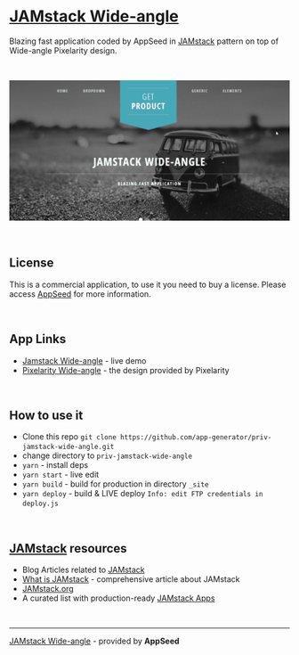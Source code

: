 # [JAMstack Wide-angle](https://appseed.us/apps/jamstack/jamstack-wide-angle-pixelarity)

Blazing fast application coded by AppSeed in [JAMstack](https://jamstack.org/) pattern on top of Wide-angle Pixelarity design.

<br />

![JAMstack Wide-angle - Gif animated intro.](https://github.com/app-generator/static/blob/master/products/jamstack-wide-angle-intro.gif?raw=true)

<br />

## License

This is a commercial application, to use it you need to buy a license. Please access [AppSeed](https://appseed.us/pricing) for more information.

<br />

## App Links

- [Jamstack Wide-angle](https://jamstack-wide-angle.appseed.us/) - live demo
- [Pixelarity Wide-angle](https://pixelarity.com/wide-angle) - the design provided by Pixelarity 

<br />

## How to use it

- Clone this repo `git clone https://github.com/app-generator/priv-jamstack-wide-angle.git`
- change directory to `priv-jamstack-wide-angle`
- `yarn` - install deps
- `yarn start` - live edit
- `yarn build` - build for production in directory `_site`
- `yarn deploy` - build & LIVE deploy `Info: edit FTP credentials in deploy.js `

<br />

## [JAMstack](https://jamstack.org/) resources

- Blog Articles related to [JAMstack](https://blog.appseed.us/tag/jamstack/)
- [What is JAMstack](https://blog.appseed.us/what-is-jamstack/) - comprehensive article about JAMstack
- [JAMstack.org](https://jamstack.org/)
- A curated list with production-ready [JAMstack Apps](https://appseed.us/apps/jamstack)

<br />

---
[JAMstack Wide-angle](https://appseed.us/apps/jamstack/jamstack-wide-angle-pixelarity) - provided by **AppSeed**
